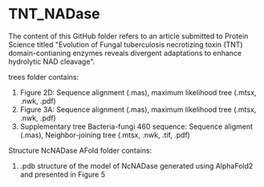 # TNT_NADase
The content of this GitHub folder refers to an article submitted to Protein Science titled "Evolution of Fungal tuberculosis necrotizing toxin (TNT) domain-contianing enzymes reveals divergent adaptations to enhance hydrolytic NAD cleavage".

trees folder contains:

1) Figure 2D: Sequence alignment (.mas), maximum likelihood tree (.mtsx, .nwk, .pdf)
2) Figure 3A: Sequence alignment (.mas), maximum likelihood tree (.mtsx, .nwk, .pdf)
3) Supplementary tree Bacteria-fungi 460 sequence: Sequence aligment (.mas), Neighbor-joining tree (.mtsx, .nwk, .tif, .pdf)

Structure NcNADase AFold folder contains:

1) .pdb structure of the model of NcNADase generated using AlphaFold2 and presented in Figure 5
